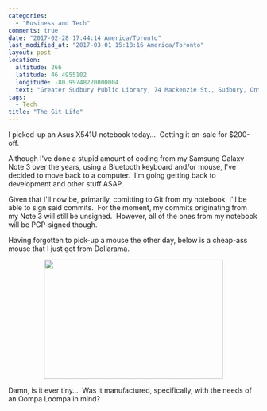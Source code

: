 ```yaml
---
categories:
  - "Business and Tech"
comments: true
date: "2017-02-28 17:44:14 America/Toronto"
last_modified_at: "2017-03-01 15:18:16 America/Toronto"
layout: post
location:
  altitude: 266
  latitude: 46.4955102
  longitude: -80.99748220000004
  text: "Greater Sudbury Public Library, 74 Mackenzie St., Sudbury, Ontario, P3C 4X8, Canada"
tags:
  - Tech
title: "The Git Life"
---
```


<p>
  I picked-up an Asus X541U notebook today&hellip;&nbsp; Getting it on-sale for $200-off.
</p>
<p>
  Although I've done a stupid amount of coding from my Samsung Galaxy Note 3 over the years, using a Bluetooth keyboard and/or mouse, I've decided to move back
  to a computer.&nbsp; I'm going getting back to development and other stuff ASAP.
</p>
<!-- excerptBreak -->
<p>
  Given that I'll now be, primarily, comitting to Git from my notebook, I'll be able to sign said commits.&nbsp; For the moment, my commits originating from my
  Note 3 will still be unsigned.&nbsp; However, all of the ones from my notebook will be PGP-signed though.
</p>
<p>
  Having forgotten to pick-up a mouse the other day, below is a cheap-ass mouse that I just got from Dollarama.
</p>
<p>
  <a href="{{ site.uri.assets }}/blog/2017/02/28/the-git-life/2017-03-01_09-44-00_03-02.jpeg" rel="me" target="_blank" title="">
    <img
      alt="" height="240" src="{{ site.uri.assets }}/blog/2017/02/28/the-git-life/2017-03-01_09-44-00_360x240.jpg"
      style="border: 0px; display: block; margin-left: auto; margin-right: auto;" width="360" />
  </a>
</p>
<p>
  Damn, is it ever tiny&hellip;&nbsp; Was it manufactured, specifically, with the needs of an Oompa Loompa in mind?
</p>
